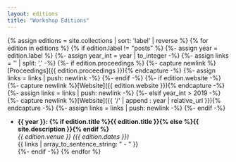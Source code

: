 ```yaml
---
layout: editions
title: "Workshop Editions"
---
```


{% assign editions = site.collections | sort: 'label' | reverse %}
{% for edition in editions %}
{% if edition.label != "posts" %}
{%- assign year = edition.label %}
{%- assign year_int = year | to_integer -%}
{%- assign links = '' | split: ',' -%}
{%- if edition.proceedings %}
    {%- capture newlink %}[Proceedings]({{ edition.proceedings }}){% endcapture -%}
    {%- assign links = links | push: newlink -%}
{%- endif -%}
{%- if edition.website -%}
    {%- capture newlink %}[Website]({{ edition.website }}){% endcapture -%}
    {%- assign links = links | push: newlink -%}
{%- elsif year_int > 2019 -%}
    {%- capture newlink %}[Website]({{ '/' | append : year | relative_url }}){% endcapture -%}
    {%- assign links = links | push: newlink -%}
{%- endif -%}

* **{{ year }}: {% if edition.title %}{{ edition.title }}{% else %}{{ site.description }}{% endif %}**     
  *{{ edition.venue }} ({{ edition.dates }})*    
  {{ links | array_to_sentence_string: " - " }}    
{%- endif -%}
{% endfor %}
